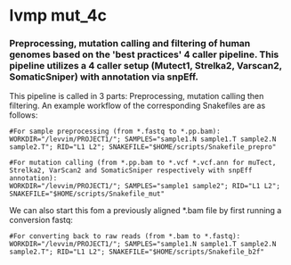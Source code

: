 # lvmp mut_4c

### Preprocessing, mutation calling and filtering of human genomes based on the 'best practices' 4 caller pipeline. This pipeline utilizes a 4 caller setup (Mutect1, Strelka2, Varscan2, SomaticSniper) with annotation via snpEff.

This pipeline is called in 3 parts: Preprocessing, mutation calling then filtering. An example workflow of the corresponding Snakefiles are as follows:

    #For sample preprocessing (from *.fastq to *.pp.bam):
    WORKDIR="/levvim/PROJECT1/"; SAMPLES="sample1.N sample1.T sample2.N sample2.T"; RID="L1 L2"; SNAKEFILE="$HOME/scripts/Snakefile_prepro" 

    #For mutation calling (from *.pp.bam to *.vcf *.vcf.ann for muTect, Strelka2, VarScan2 and SomaticSniper respectively with snpEff annotation):
    WORKDIR="/levvim/PROJECT1/"; SAMPLES="sample1 sample2"; RID="L1 L2"; SNAKEFILE="$HOME/scripts/Snakefile_mut" 

We can also start this fom a previously aligned \*.bam file by first running a conversion fastq:

    #For converting back to raw reads (from *.bam to *.fastq):
    WORKDIR="/levvim/PROJECT1/"; SAMPLES="sample1.N sample1.T sample2.N sample2.T"; RID="L1 L2"; SNAKEFILE="$HOME/scripts/Snakefile_b2f" 
